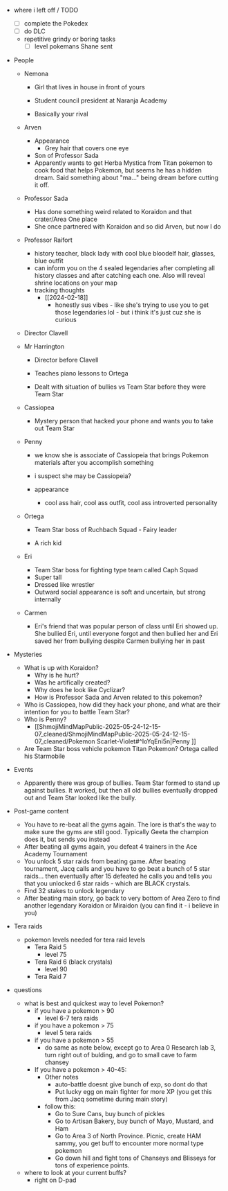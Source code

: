   * where i left off / TODO
    * [ ] complete the Pokedex
    * [ ] do DLC
    * repetitive grindy or boring tasks
      * [ ] level pokemans Shane sent

  * People

    * Nemona

      * Girl that lives in house in front of yours

      * Student council president at Naranja Academy
      * Basically your rival
    * Arven
      * Appearance
        * Grey hair that covers one eye
      * Son of Professor Sada
      * Apparently wants to get Herba Mystica from Titan pokemon to cook food that helps Pokemon, but seems he has a hidden dream. Said something about "ma..." being dream before cutting it off.
    * Professor Sada
      * Has done something weird related to Koraidon and that crater/Area One place
      * She once partnered with Koraidon and so did Arven, but now I do
    * Professor Raifort
      * history teacher, black lady with cool blue bloodelf hair, glasses, blue outfit
      * can inform you on the 4 sealed legendaries after completing all history classes and after catching each one. Also will reveal shrine locations on your map
      * tracking thoughts
        * [[2024-02-18]]
          * honestly sus vibes - like she's trying to use you to get those legendaries lol - but i think it's just cuz she is curious
    * Director Clavell

    * Mr Harrington

      * Director before Clavell

      * Teaches piano lessons to Ortega

      * Dealt with situation of bullies vs Team Star before they were Team Star
    * Cassiopea
      * Mystery person that hacked your phone and wants you to take out Team Star

    * Penny

      * we know she is associate of Cassiopeia that brings Pokemon materials after you accomplish something

      * i suspect she may be Cassiopeia?

      * appearance

        * cool ass hair, cool ass outfit, cool ass introverted personality

    * Ortega

      * Team Star boss of Ruchbach Squad - Fairy leader

      * A rich kid

    * Eri
      * Team Star boss for fighting type team called Caph Squad 
      * Super tall
      * Dressed like wrestler
      * Outward social appearance is soft and uncertain, but strong internally
    * Carmen
      * Eri's friend that was popular person of class until Eri showed up. She bullied Eri, until everyone forgot and then bullied her and Eri saved her from bullying despite Carmen bullying her in past
  * Mysteries
    * What is up with Koraidon?
      * Why is he hurt?
      * Was he artifically created?
      * Why does he look like Cyclizar?
      * How is Professor Sada and Arven related to this pokemon?
    * Who is Cassiopea, how did they hack your phone, and what are their intention for you to battle Team Star?
    * Who is Penny?
      * [[ShmojiMindMapPublic-2025-05-24-12-15-07_cleaned/ShmojiMindMapPublic-2025-05-24-12-15-07_cleaned/Pokemon Scarlet-Violet#^IoYqEni5n|Penny
]]
    * Are Team Star boss vehicle pokemon Titan Pokemon? Ortega called his Starmobile
  * Events
    * Apparently there was group of bullies. Team Star formed to stand up against bullies. It worked, but then all old bullies eventually dropped out and Team Star looked like the bully.
  * Post-game content
    * You have to re-beat all the gyms again. The lore is that's the way to make sure the gyms are still good. Typically Geeta the champion does it, but sends you instead
    * After beating all gyms again, you defeat 4 trainers in the Ace Academy Tournament
    * You unlock 5 star raids from beating game. After beating tournament, Jacq calls and you have to go beat a bunch of 5 star raids... then eventually after 15 defeated he calls you and tells you that you unlocked 6 star raids - which are BLACK crystals.
    * Find 32 stakes to unlock legendary
    * After beating main story, go back to very bottom of Area Zero to find another legendary Koraidon or Miraidon (you can find it - i believe in you)
  * Tera raids
    * pokemon levels needed for tera raid levels
      * Tera Raid 5
        * level 75
      * Tera Raid 6 (black crystals)
        * level 90
      * Tera Raid 7

  * questions
    * what is best and quickest way to level Pokemon?
      * if you have a pokemon > 90
        * level 6-7 tera raids
      * if you have a pokemon > 75
        * level 5 tera raids
      * if you have a pokemon > 55
        * do same as note below, except go to Area 0 Research lab 3, turn right out of bulding, and go to small cave to farm chansey
      * If you have a pokemon > 40-45:
        * Other notes
          * auto-battle doesnt give bunch of exp, so dont do that
          * Put lucky egg on main fighter for more XP (you get this from Jacq sometime during main story)
        * follow this:
          * Go to Sure Cans, buy bunch of pickles
          * Go to Artisan Bakery, buy bunch of Mayo, Mustard, and Ham
          * Go to Area 3 of North Province. Picnic, create HAM sammy, you get buff to encounter more normal type pokemon
          * Go down hill and fight tons of Chanseys and Blisseys for tons of experience points. 
    * where to look at your current buffs?
      * right on D-pad
